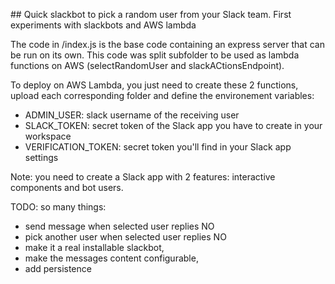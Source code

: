 ## Quick slackbot to pick a random user from your Slack team.
First experiments with slackbots and AWS lambda


The code in /index.js is the base code containing an express server that can be run on its own. This code was split subfolder to be used as lambda functions on AWS (selectRandomUser and slackACtionsEndpoint).


To deploy on AWS Lambda, you just need to create these 2 functions, upload each corresponding folder and define the environement variables:
 - ADMIN_USER: slack username of the receiving user
 - SLACK_TOKEN: secret token of the Slack app you have to create in your workspace
 - VERIFICATION_TOKEN: secret token you'll find in your Slack app settings


Note: you need to create a Slack app with 2 features: interactive components and bot users.


TODO: so many things:
 - send message when selected user replies NO
 - pick another user when selected user replies NO
 - make it a real installable slackbot,
 - make the messages content configurable,
 - add persistence